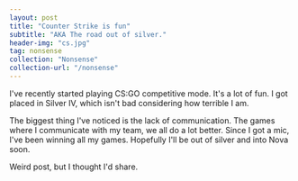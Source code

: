 ```yaml
---
layout: post
title: "Counter Strike is fun"
subtitle: "AKA The road out of silver."
header-img: "cs.jpg"
tag: nonsense
collection: "Nonsense"
collection-url: "/nonsense"
---
```


I've recently started playing CS:GO competitive mode. It's a lot of fun. I got placed in Silver IV, which isn't bad considering how terrible I am. 

The biggest thing I've noticed is the lack of communication. The games where I communicate with my team, we all do a lot better. Since I got a mic, I've been winning all my games. Hopefully I'll be out of silver and into Nova soon.

Weird post, but I thought I'd share. 